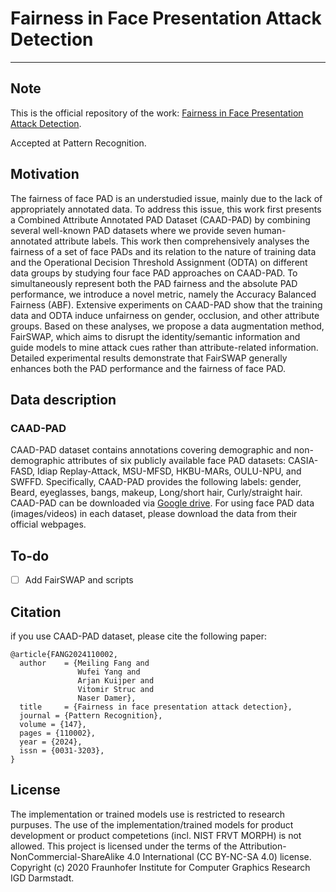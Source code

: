 # Fairness in Face Presentation Attack Detection
---
## Note
This is the official repository of the work:   [Fairness in Face Presentation Attack Detection](https://www.sciencedirect.com/science/article/pii/S0031320323007008?via%3Dihub).

Accepted at Pattern Recognition.

## Motivation
The fairness of face PAD is an understudied issue, mainly due to the lack of appropriately annotated data. To address this issue, this work first presents a Combined Attribute Annotated PAD Dataset (CAAD-PAD) by combining several well-known PAD datasets where we provide seven human-annotated attribute labels. This work then comprehensively analyses the fairness of a set of face PADs and its relation to the nature of training data and the Operational Decision Threshold Assignment (ODTA) on different data groups by studying four face PAD approaches on CAAD-PAD. To simultaneously represent both the PAD fairness and the absolute PAD performance, we introduce a novel metric, namely the Accuracy Balanced Fairness (ABF). Extensive experiments on CAAD-PAD show that the training data and ODTA induce unfairness on gender, occlusion, and other attribute groups. Based on these analyses, we propose a data augmentation method, FairSWAP, which aims to disrupt the identity/semantic information and guide models to mine attack cues rather than attribute-related information. Detailed experimental results demonstrate that FairSWAP generally enhances both the PAD performance and the fairness of face PAD.

## Data description
### CAAD-PAD
CAAD-PAD dataset contains annotations covering demographic and non-demographic attributes of six publicly available face PAD datasets: CASIA-FASD, Idiap Replay-Attack, MSU-MFSD, HKBU-MARs, OULU-NPU, and SWFFD.
Specifically, CAAD-PAD provides the following labels: gender, Beard, eyeglasses, bangs, makeup, Long/short hair, Curly/straight hair. CAAD-PAD can be downloaded via [Google drive](https://drive.google.com/file/d/19FcnOMaiZTNMwgBNZtccJIKsga2-YsI4/view?usp=sharing).
For using face PAD data (images/videos) in each dataset, please download the data from their official webpages.

## To-do
- [ ] Add FairSWAP and scripts

## Citation
if you use CAAD-PAD dataset, please cite the following paper:
```
@article{FANG2024110002,
  author    = {Meiling Fang and
               Wufei Yang and
               Arjan Kuijper and
               Vitomir Struc and
               Naser Damer},
  title     = {Fairness in face presentation attack detection},
  journal = {Pattern Recognition},
  volume = {147},
  pages = {110002},
  year = {2024},
  issn = {0031-3203},
}
```

## License
The implementation or trained models use is restricted to research purpuses. The use of the implementation/trained models for product development or product competetions (incl. NIST FRVT MORPH) is not allowed. This project is licensed under the terms of the Attribution-NonCommercial-ShareAlike 4.0 International (CC BY-NC-SA 4.0) license. Copyright (c) 2020 Fraunhofer Institute for Computer Graphics Research IGD Darmstadt.
